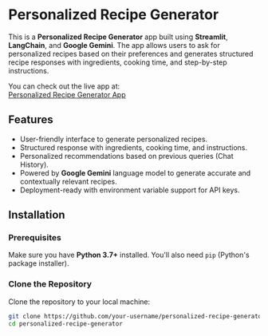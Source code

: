 # Personalized Recipe Generator

This is a **Personalized Recipe Generator** app built using **Streamlit**, **LangChain**, and **Google Gemini**. The app allows users to ask for personalized recipes based on their preferences and generates structured recipe responses with ingredients, cooking time, and step-by-step instructions.

You can check out the live app at:  
[Personalized Recipe Generator App](https://your-live-app-link.streamlit.app/)

## Features
- User-friendly interface to generate personalized recipes.
- Structured response with ingredients, cooking time, and instructions.
- Personalized recommendations based on previous queries (Chat History).
- Powered by **Google Gemini** language model to generate accurate and contextually relevant recipes.
- Deployment-ready with environment variable support for API keys.

## Installation

### Prerequisites
Make sure you have **Python 3.7+** installed. You'll also need `pip` (Python's package installer).

### Clone the Repository

Clone the repository to your local machine:

```bash
git clone https://github.com/your-username/personalized-recipe-generator.git
cd personalized-recipe-generator
